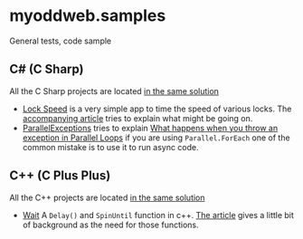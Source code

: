 # myoddweb.samples
General tests, code sample

## C# (C Sharp)

All the C Sharp projects are located [in the same solution](https://github.com/FFMG/myoddweb.samples/tree/master/csharp)

- [Lock Speed](https://github.com/FFMG/myoddweb.samples/tree/master/csharp/lockspeed) is a very simple app to time the speed of various locks. The [accompanying article](http://www.myoddweb.com/2019/08/26/what-is-the-fastest-lock-in-c/) tries to explain what might be going on.
- [ParallelExceptions](https://github.com/FFMG/myoddweb.samples/tree/master/csharp/ParallelExceptions)  tries to explain [What happens when you throw an exception in Parallel Loops](http://www.myoddweb.com/2019/09/11/what-happens-when-you-throw-an-exception-in-parallel-loops/) if you are using `Parallel.ForEach` one of the common mistake is to use it to run async code.

## C++ (C Plus Plus)

All the C++ projects are located [in the same solution](https://github.com/FFMG/myoddweb.samples/tree/master/cpp)

- [Wait](https://github.com/FFMG/myoddweb.samples/tree/master/cpp/Wait) A `Delay()` and `SpinUntil` function in c++. [The article](http://www.myoddweb.com/2019/11/30/c-equivalent-of-spinwait-spinuntil/) gives a little bit of background as the need for those functions.